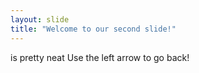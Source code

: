 ```yaml
---
layout: slide
title: "Welcome to our second slide!"
---
```

is pretty neat
Use the left arrow to go back!
